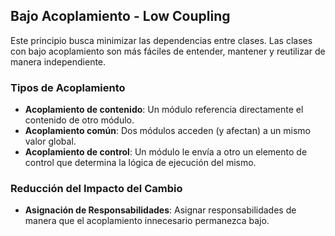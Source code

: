 ## Bajo Acoplamiento - Low Coupling

Este principio busca minimizar las dependencias entre clases. Las clases con bajo acoplamiento son más fáciles de entender, mantener y reutilizar de manera independiente.

### Tipos de Acoplamiento
- **Acoplamiento de contenido**: Un módulo referencia directamente el contenido de otro módulo.
- **Acoplamiento común**: Dos módulos acceden (y afectan) a un mismo valor global.
- **Acoplamiento de control**: Un módulo le envía a otro un elemento de control que determina la lógica de ejecución del mismo.

### Reducción del Impacto del Cambio
- **Asignación de Responsabilidades**: Asignar responsabilidades de manera que el acoplamiento innecesario permanezca bajo.



